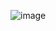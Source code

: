 ![image](https://github.com/smgpulse007/ChatWithWiki_AzureML/assets/27063409/43a9f758-3ad4-4aff-951f-643c41bc5c07)
